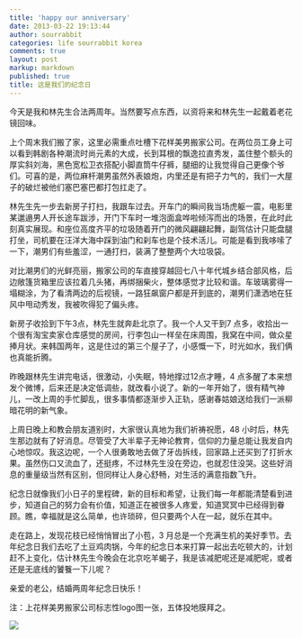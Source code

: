 ```yaml
---
title: 'happy our anniversary'
date: 2013-03-22 19:13:44
author: sourrabbit
categories: life sourrabbit korea
comments: true
layout: post
markup: markdown
published: true
title: 这是我们的纪念日
---
```

今天是我和林先生合法两周年。当然要写点东西，以资将来和林先生一起戴着老花镜回味。


上个周末我们搬了家，这里必需重点吐槽下花样美男搬家公司。在两位员工身上可以看到韩剧各种潮流时尚元素的大成，长到耳根的飘逸拉直秀发，盖住整个额头的厚实斜刘海，黑色宽松卫衣搭配小脚直筒牛仔裤，腿细的让我觉得自己更像个爷们。可喜的是，两位麻杆潮男虽然外表娘炮，内里还是有把子力气的，我们一大屋子的破烂被他们塞巴塞巴都打包扛走了。

林先生先一步去新房子打扫，我跟车过去。开车门的瞬间我当场虎躯一震，电影里某邋遢男人开长途车跋涉，开门下车时一堆泡面盒哗啦倾泻而出的场景，在此时此刻真实展现。和座位高度齐平的垃圾随着开门的微风翩翩起舞，副驾估计只能盘腿打坐，司机要在汪洋大海中踩到油门和刹车也是个技术活儿。可能是看到我哆嗦了一下，潮男们有些羞涩，一通打扫，装满了整整两个大垃圾袋。

对比潮男们的光鲜亮丽，搬家公司的车直接穿越回七八十年代城乡结合部风格，后边敞篷货箱里应该拉着几头猪，再绑捆柴火，整体感觉才比较和谐。车玻璃雾得一塌糊涂，为了看清两边的后视镜，一路狂飙窗户都是开到底的，潮男们潇洒地在狂风中甩动秀发，我被吹得犯了偏头疼。

新房子收拾到下午3点，林先生就奔赴北京了。我一个人又干到7
点多，收拾出一个很有淘宝卖家仓库感觉的房间，行李包山一样垒在床周围，我窝在中间，做众星捧月状。来韩国两年，这是住过的第三个屋子了，小感慨一下，时光如水，我们俩也真能折腾。

昨晚跟林先生讲完电话，很激动，小失眠，特地撑过12点才睡，4
点多醒了本来想发个微博，后来还是决定低调些，就改看小说了。新的一年开始了，很有精气神儿，一改上周的手忙脚乱，很多事情都逐渐步入正轨，感谢春姑娘送给我们一派柳暗花明的新气象。

上周日晚上和教会朋友道别时，大家很认真地为我们祈祷祝愿，48
小时后，林先生那边就有了好消息。尽管受了大半辈子无神论教育，信仰的力量总能让我发自内心地惊叹。我这边呢，一个人很勇敢地去做了牙齿拆线，回家路上还买到了打折水果。虽然伤口又流血了，还挺疼，不过林先生没在旁边，也就忍住没哭。这些好消息的重量级当然有区别，但同样让人身心舒畅，对生活的满意指数飞升。

纪念日就像我们小日子的里程碑，新的目标和希望，让我们每一年都能清楚看到进步，知道自己的努力会有价值，知道正在被很多人疼爱，知道冥冥中已经得到眷顾。瞧，幸福就是这么简单，也许琐碎，但只要两个人在一起，就乐在其中。

走在路上，发现花枝已经悄悄冒出了小苞，3
月总是一个充满生机的美好季节。去年纪念日我们去吃了土豆鸡肉锅，今年的纪念日本来打算一起出去吃顿大的，计划赶不上变化，估计林先生今晚会在北京吃羊蝎子，我是该减肥呢还是减肥呢，或者还是无底线的饕餮一下儿呢？

亲爱的老公，结婚两周年纪念日快乐！



注：上花样美男搬家公司标志性logo图一张，五体投地膜拜之。

![](http://farm9.staticflickr.com/8527/8571540456_c219555b7a_o.jpg)

